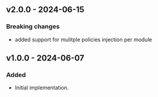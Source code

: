 ## v2.0.0 - 2024-06-15

### Breaking changes

- added support for mulitple policies injection per module

## v1.0.0 - 2024-06-07

### Added

- Initial implementation.
